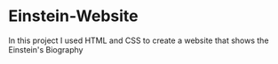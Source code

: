 # Einstein-Website
In this project I used HTML and CSS to create a website that shows the Einstein's Biography
